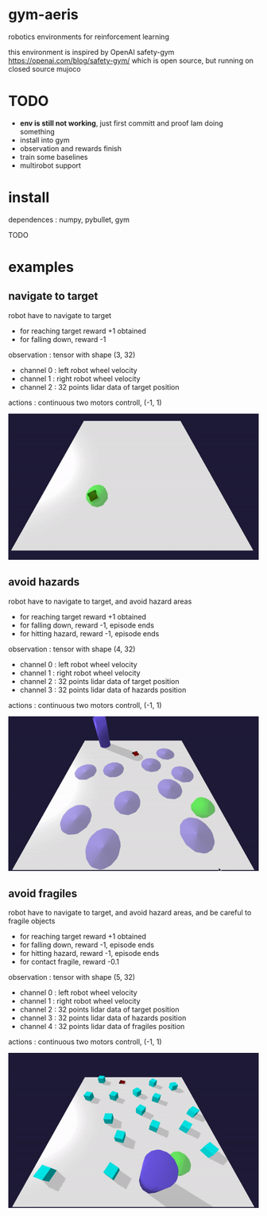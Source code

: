 # gym-aeris
robotics environments for reinforcement learning

this environment is inspired by OpenAI safety-gym  https://openai.com/blog/safety-gym/ 
which is open source, but running on closed source mujoco


# TODO

* **env is still not working**, just first committ and proof Iam doing something
* install into gym
* observation and rewards finish
* train some baselines
* multirobot support


# install

dependences : numpy, pybullet, gym

TODO


# examples

## navigate to target

robot have to navigate to target

- for reaching target reward +1 obtained
- for falling down, reward -1

observation :
tensor with shape (3, 32)
- channel 0 : left robot wheel velocity
- channel 1 : right robot wheel velocity
- channel 2 : 32 points lidar data of target position

actions : continuous two motors controll, (-1, 1)

![animation](doc/target_navigate.gif)


## avoid hazards

robot have to navigate to target, and avoid hazard areas
- for reaching target reward +1 obtained
- for falling down, reward -1, episode ends
- for hitting hazard, reward -1, episode ends

observation :
tensor with shape (4, 32)
- channel 0 : left robot wheel velocity
- channel 1 : right robot wheel velocity
- channel 2 : 32 points lidar data of target position
- channel 3 : 32 points lidar data of hazards position

actions : continuous two motors controll, (-1, 1)

![animation](doc/hazard_avoid.gif)



## avoid fragiles

robot have to navigate to target, and avoid hazard areas, and be careful to fragile objects
- for reaching target reward +1 obtained
- for falling down, reward -1, episode ends
- for hitting hazard, reward -1, episode ends
- for contact fragile, reward -0.1

observation :
tensor with shape (5, 32)
- channel 0 : left robot wheel velocity
- channel 1 : right robot wheel velocity
- channel 2 : 32 points lidar data of target position
- channel 3 : 32 points lidar data of hazards position
- channel 4 : 32 points lidar data of fragiles position

actions : continuous two motors controll, (-1, 1)

![animation](doc/fragile_avoid.gif)


